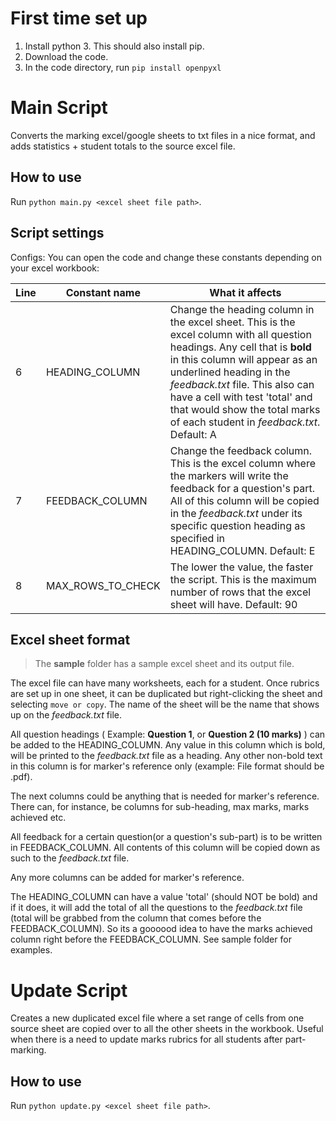 # First time set up

1. Install python 3. This should also install pip.
2. Download the code.
3. In the code directory, run `pip install openpyxl`

# Main Script

Converts the marking excel/google sheets to txt files in a nice format, and adds statistics + student totals to the source excel file. 
 
## How to use

Run `python main.py <excel sheet file path>`.

## Script settings

Configs: You can open the code and change these constants depending on your excel workbook:

| Line | Constant name     | What it affects                                                                                                                                                                                                                                                                                                                            |
| ---- | ----------------- | ------------------------------------------------------------------------------------------------------------------------------------------------------------------------------------------------------------------------------------------------------------------------------------------------------------------------------------------ |
| 6    | HEADING_COLUMN    | Change the heading column in the excel sheet. This is the excel column with all question headings. Any cell that is **bold** in this column will appear as an underlined heading in the _feedback.txt_ file. This also can have a cell with test 'total' and that would show the total marks of each student in _feedback.txt_. Default: A |
| 7    | FEEDBACK_COLUMN   | Change the feedback column. This is the excel column where the markers will write the feedback for a question's part. All of this column will be copied in the _feedback.txt_ under its specific question heading as specified in HEADING_COLUMN. Default: E                                                                               |
| 8    | MAX_ROWS_TO_CHECK | The lower the value, the faster the script. This is the maximum number of rows that the excel sheet will have. Default: 90                                                                                                                                                                                                                 |

## Excel sheet format

> The **sample** folder has a sample excel sheet and its output file.

The excel file can have many worksheets, each for a student. Once rubrics are set up in one sheet, it can be duplicated but right-clicking the sheet and selecting `move or copy`. The name of the sheet will be the name that shows up on the _feedback.txt_ file. 

All question headings ( Example: **Question 1**, or **Question 2 (10 marks)** ) can be added to the HEADING_COLUMN. Any value in this column which is bold, will be printed to the _feedback.txt_ file as a heading. Any other non-bold text in this column is for marker's reference only (example: File format should be .pdf). 

The next columns could be anything that is needed for  marker's reference. There can, for instance, be columns for sub-heading, max marks, marks achieved etc. 

All feedback for a certain question(or a question's sub-part) is to be written in FEEDBACK_COLUMN. All contents of this column will be copied down as such to the _feedback.txt_ file. 

Any more columns can be added for marker's reference.

The HEADING_COLUMN can have a value 'total' (should NOT be bold) and if it does, it will add the total of all the questions to the _feedback.txt_ file (total will be grabbed from the column that comes before the FEEDBACK_COLUMN). So its a goooood idea to have the marks achieved column right before the FEEDBACK_COLUMN. See sample folder for examples. 

# Update Script

Creates a new duplicated excel file where a set range of cells from one source sheet are copied over to all the other sheets in the workbook. Useful when there is a need to update marks rubrics for all students after part-marking. 
 
## How to use

Run `python update.py <excel sheet file path>`.